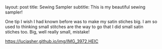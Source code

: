 layout: post
title: Sewing Sampler
subtitle: This is my beautiful sewing sampler!

One tip I wish I had known before was to make my satin stiches big. 
I am so used to thinking small stitches are the way to go that I did small satin stiches too.
Big, well really small, mistake!

https://luciasher.github.io/img/IMG_3972.HEIC
